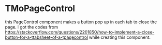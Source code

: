 # TMoPageControl
this PageControl component makes a button pop up in each tab to close the page. 
I got the codes from https://stackoverflow.com/questions/2201850/how-to-implement-a-close-button-for-a-ttabsheet-of-a-tpagecontrol while creating this component.
